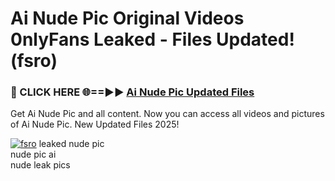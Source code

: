 # Ai Nude Pic Original Videos 0nlyFans Leaked - Files Updated! (fsro)

<h3>🔴 CLICK HERE 🌐==►► <a href="https://tinyurl.com/yrmya6cz" rel="nofollow">Ai Nude Pic Updated Files</a></h3>

Get Ai Nude Pic and all content. Now you can access all videos and pictures of Ai Nude Pic. New Updated Files 2025!

[![fsro](https://i.imgur.com/FMdXYCs.gif)](https://tinyurl.com/yrmya6cz)
leaked nude pic<br>
nude pic ai<br>
nude leak pics